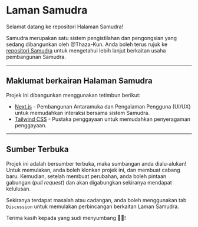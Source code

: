 # Laman Samudra

Selamat datang ke repositori Halaman Samudra!

Samudra merupakan satu sistem pengistilahan dan pengongsian yang sedang dibangunkan oleh @Thaza-Kun. Anda boleh terus rujuk ke [repositori Samudra](https://github.com/Thaza-Kun/samudra) untuk mengetahui lebih lanjut berkaitan usaha pembangunan Samudra.

---

## Maklumat berkairan Halaman Samudra 

Projek ini dibangunkan menggunakan tetimbun berikut:

- [Next.js](https://nextjs.org/) - Pembangunan Antaramuka dan Pengalaman Pengguna (UI/UX) untuk memudahkan interaksi bersama sistem Samudra.
- [Tailwind CSS](https://tailwindcss.com/) - Pustaka penggayaan untuk memudahkan penyeragaman penggayaan.

---

## Sumber Terbuka

Projek ini adalah bersumber terbuka, maka sumbangan anda dialu-alukan!
Untuk memulakan, anda boleh klonkan projek ini, dan membuat cabang baru. Kemudian, setelah membuat perubahan, anda boleh pintaan gabungan (_pull request_) dan akan digabungkan sekiranya mendapat kelulusan.

Sekiranya terdapat masalah atau cadangan, anda boleh menggunakan tab `Discussion` untuk memulakan perbincangan berkaitan Laman Samudra.

Terima kasih kepada yang sudi menyumbang 👍🏽!

